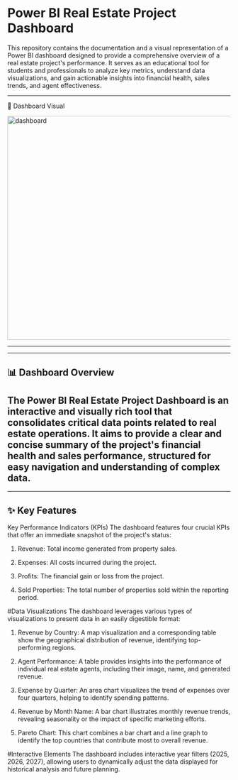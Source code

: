 # Power BI Real Estate Project Dashboard
This repository contains the documentation and a visual representation of a Power BI dashboard designed to provide a comprehensive overview of a real estate project's performance. It serves as an educational tool for students and professionals to analyze key metrics, understand data visualizations, and gain actionable insights into financial health, sales trends, and agent effectiveness.

---
📸 Dashboard Visual


<img width="893" height="505" alt="dashboard" src="https://github.com/user-attachments/assets/54f24efa-d378-4188-98d2-8b6648d629cb" />

---

---
## 📊 Dashboard Overview
The Power BI Real Estate Project Dashboard is an interactive and visually rich tool that consolidates critical data points related to real estate operations. It aims to provide a clear and concise summary of the project's financial health and sales performance, structured for easy navigation and understanding of complex data.
---

---
## ✨ Key Features
Key Performance Indicators (KPIs)
The dashboard features four crucial KPIs that offer an immediate snapshot of the project's status:

1.  Revenue: Total income generated from property sales.

2. Expenses: All costs incurred during the project.

3. Profits: The financial gain or loss from the project.

4. Sold Properties: The total number of properties sold within the reporting period.

#Data Visualizations
The dashboard leverages various types of visualizations to present data in an easily digestible format:

1. Revenue by Country: A map visualization and a corresponding table show the geographical distribution of revenue, identifying top-performing regions.

2. Agent Performance: A table provides insights into the performance of individual real estate agents, including their image, name, and generated revenue.

3. Expense by Quarter: An area chart visualizes the trend of expenses over four quarters, helping to identify spending patterns.

4. Revenue by Month Name: A bar chart illustrates monthly revenue trends, revealing seasonality or the impact of specific marketing efforts.

5. Pareto Chart: This chart combines a bar chart and a line graph to identify the top countries that contribute most to overall revenue.

#Interactive Elements
The dashboard includes interactive year filters (2025, 2026, 2027), allowing users to dynamically adjust the data displayed for historical analysis and future planning.


